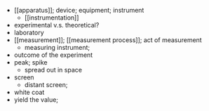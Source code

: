 - [[apparatus]]; device; equipment; instrument
    - [[instrumentation]]
- experimental v.s. theoretical?
- laboratory
- [[measurement]]; [[measurement process]]; act of measurement
    - measuring instrument;
- outcome of the experiment
- peak; spike
    - spread out in space
- screen
    - distant screen;
- white coat
- yield the value;
